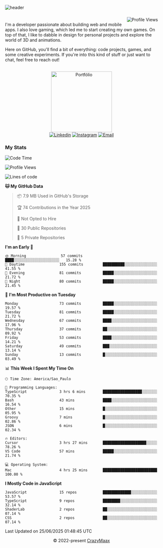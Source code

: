 ![header](https://github.com/user-attachments/assets/b00bb293-d5d2-40e2-b030-18682d9611b7)
###
<img align="right" src="https://komarev.com/ghpvc/?username=crazymaax&color=AE82CE&label=Profile+views" alt="Profile Views">

#
<div align="left">
I'm a developer passionate about building web and mobile apps. I also love gaming, which led me to start creating my own games. On top of that, I like to dabble in design for personal projects and explore the world of 3D and animations.

Here on GitHub, you'll find a bit of everything: code projects, games, and some creative experiments. If you're into this kind of stuff or just want to chat, feel free to reach out!

</div>

##

<div align="center">
  <a href="https://portfolio-max-crazymaax.vercel.app/" target="_blank"><img
      height="200em"
      src="https://github.com/user-attachments/assets/12cd41c7-5753-421f-b3d3-1623c48de6d4"
      target="_blank" alt="Portfólio"></a>
  <div align="center">
    <a href="https://www.linkedin.com/in/maxmilan/" target="_blank"><img
        src="https://img.shields.io/badge/LinkedIn-0077B5?style=for-the-badge&logo=linkedin&logoColor=white"
        target="_blank" alt="Linkedin"></a>
    <a href="https://www.instagram.com/crazy_maax/" target="_blank"><img
        src="https://img.shields.io/badge/Instagram-E4405F?style=for-the-badge&logo=instagram&logoColor=white"
        target="_blank" alt="Instagram"></a>
    <a href="mailto:oliveira.maxmilan@gmail.com" target="_blank"><img
        src="https://img.shields.io/badge/Gmail-D14836?style=for-the-badge&logo=gmail&logoColor=white"
        target="_blank" alt="Email"></a>
  </div>
</div>

### My Stats
<!--START_SECTION:waka-->
![Code Time](http://img.shields.io/badge/Code%20Time-2%2C026%20hrs%208%20mins-blue)

![Profile Views](http://img.shields.io/badge/Profile%20Views-0-blue)

![Lines of code](https://img.shields.io/badge/From%20Hello%20World%20I%27ve%20Written-170.1%20thousand%20lines%20of%20code-blue)

**🐱 My GitHub Data** 

> 📦 7.9 MB Used in GitHub's Storage 
 > 
> 🏆 74 Contributions in the Year 2025
 > 
> 🚫 Not Opted to Hire
 > 
> 📜 30 Public Repositories 
 > 
> 🔑 5 Private Repositories 
 > 
**I'm an Early 🐤** 

```text
🌞 Morning                57 commits          ████░░░░░░░░░░░░░░░░░░░░░   15.28 % 
🌆 Daytime                155 commits         ██████████░░░░░░░░░░░░░░░   41.55 % 
🌃 Evening                81 commits          █████░░░░░░░░░░░░░░░░░░░░   21.72 % 
🌙 Night                  80 commits          █████░░░░░░░░░░░░░░░░░░░░   21.45 % 
```
📅 **I'm Most Productive on Tuesday** 

```text
Monday                   73 commits          █████░░░░░░░░░░░░░░░░░░░░   19.57 % 
Tuesday                  81 commits          █████░░░░░░░░░░░░░░░░░░░░   21.72 % 
Wednesday                67 commits          ████░░░░░░░░░░░░░░░░░░░░░   17.96 % 
Thursday                 37 commits          ██░░░░░░░░░░░░░░░░░░░░░░░   09.92 % 
Friday                   53 commits          ████░░░░░░░░░░░░░░░░░░░░░   14.21 % 
Saturday                 49 commits          ███░░░░░░░░░░░░░░░░░░░░░░   13.14 % 
Sunday                   13 commits          █░░░░░░░░░░░░░░░░░░░░░░░░   03.49 % 
```


📊 **This Week I Spent My Time On** 

```text
🕑︎ Time Zone: America/Sao_Paulo

💬 Programming Languages: 
TypeScript               3 hrs 6 mins        ██████████████████░░░░░░░   70.35 % 
Bash                     43 mins             ████░░░░░░░░░░░░░░░░░░░░░   16.54 % 
Other                    15 mins             █░░░░░░░░░░░░░░░░░░░░░░░░   05.95 % 
Groovy                   7 mins              █░░░░░░░░░░░░░░░░░░░░░░░░   02.86 % 
JSON                     6 mins              █░░░░░░░░░░░░░░░░░░░░░░░░   02.34 % 

🔥 Editors: 
Cursor                   3 hrs 27 mins       ████████████████████░░░░░   78.26 % 
VS Code                  57 mins             █████░░░░░░░░░░░░░░░░░░░░   21.74 % 

💻 Operating System: 
Mac                      4 hrs 25 mins       █████████████████████████   100.00 % 
```

**I Mostly Code in JavaScript** 

```text
JavaScript               15 repos            █████████████░░░░░░░░░░░░   53.57 % 
TypeScript               9 repos             ████████░░░░░░░░░░░░░░░░░   32.14 % 
ShaderLab                2 repos             ██░░░░░░░░░░░░░░░░░░░░░░░   07.14 % 
CSS                      2 repos             ██░░░░░░░░░░░░░░░░░░░░░░░   07.14 % 
```




 Last Updated on 25/06/2025 01:48:45 UTC
<!--END_SECTION:waka-->

<p align="center">&copy; 2022-present <a href="https://github.com/crazymaax404/" target="_blank">CrazyMaax</a>
